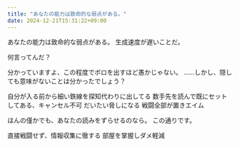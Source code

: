 ```yaml
---
title: "あなたの能力は致命的な弱点がある。"
date: 2024-12-21T15:31:22+09:00
---
```

あなたの能力は致命的な弱点がある。
生成速度が遅いことだ。

何言ってんだ？

分かっていますよ、この程度でボロを出すほど愚かじゃない。
……しかし、隠しても意味がないことは分かったでしょう？

自分が入る前から細い鉄線を探知代わりに出してる
数手先を読んで既にセットしてある、キャンセル不可
だいたい脅しになる
戦闘全部が置きエイム

ほんの僅かでも、あなたの読みをずらせるのなら。
この通りです。

直接戦闘せず、情報収集に徹する
部屋を掌握しダメ軽減
